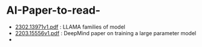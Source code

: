 # AI-Paper-to-read-


- [2302.13971v1.pdf](LLM%2F2302.13971v1.pdf) : LLAMA families of model 
- [2203.15556v1.pdf](LLM%2F2203.15556v1.pdf) : DeepMind paper on training a large parameter model 
- 
